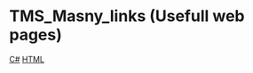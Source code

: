 # TMS_Masny_links (Usefull web pages)

[C#](https://github.com/Hamidalion/TMS_Masny_links/blob/master/Docs/C%23.md)
[HTML](https://github.com/Hamidalion/TMS_Masny_links/blob/master/Docs/html.md)


